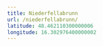 ```yaml
---
title: Niederfellabrunn
url: /niederfellabrunn/
latitude: 48.462110300000006
longitude: 16.302976400000002
---
```

